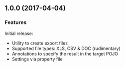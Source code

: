 

<!--
### Bug Fixes
### Features
### BREAKING CHANGES
-->

<a name="1.0.0"></a>

## 1.0.0 (2017-04-04)

### Features

Initial release:

* Utility to create export files
* Supported file types: XLS, CSV & DOC (rudimentary)
* Annotations to specify the result in the target POJO
* Settings via property file